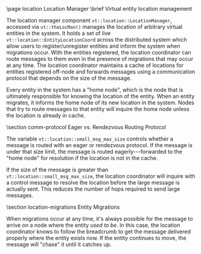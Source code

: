 \page location Location Manager
\brief Virtual entity location management

The location manager component `vt::location::LocationManager`, accessed via
`vt::theLocMan()` manages the location of arbitrary virtual entities in the
system. It holds a set of live `vt::location::EntityLocationCoord` across the
distributed system which allow users to register/unregister entities and inform
the system when migrations occur. With the entities registered, the location
coordinator can route messages to them even in the presence of migrations that
may occur at any time. The location coordinator maintains a cache of locations
for entities registered off-node and forwards messages using a communication
protocol that depends on the size of the message.

Every entity in the system has a "home node", which is the node that is
ultimately responsible for knowing the location of the entity. When an entity
migrates, it informs the home node of its new location in the system. Nodes that
try to route messages to that entity will inquire the home node unless the
location is already in cache.

\section comm-protocol Eager vs. Rendezvous Routing Protocol

The variable `vt::location::small_msg_max_size` controls whether a message is
routed with an eager or rendezvous protocol. If the message is under that size
limit, the message is routed eagerly---forwarded to the "home node" for
resolution if the location is not in the cache.

If the size of the message is greater than `vt::location::small_msg_max_size`,
the location coordinator will inquire with a control message to resolve the
location before the large message is actually sent. This reduces the number of
hops required to send large messages.

\section location-migrations Entity Migrations

When migrations occur at any time, it's always possible for the message to
arrive on a node where the entity *used to be*. In this case, the location
coordinator knows to follow the breadcrumb to get the message delivered properly
where the entity exists now. If the entity continues to move, the message will
"chase" it until it catches up.
